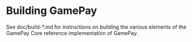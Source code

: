 Building GamePay
================

See doc/build-*.md for instructions on building the various
elements of the GamePay Core reference implementation of GamePay.
